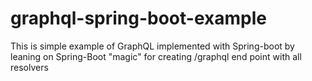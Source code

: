 # graphql-spring-boot-example


This is simple example of GraphQL implemented with Spring-boot by leaning on Spring-Boot "magic" for creating /graphql end point with all resolvers
